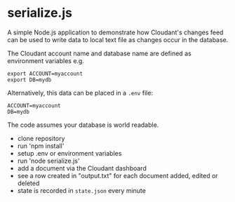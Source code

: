 # serialize.js

A simple Node.js application to demonstrate how Cloudant's changes feed can be used to write data to local text file as changes occur in the database.

The Cloudant account name and database name are defined as environment variables e.g.

    export ACCOUNT=myaccount
    export DB=mydb

Alternatively, this data can be placed in a `.env` file:

    ACCOUNT=myaccount
    DB=mydb

The code assumes your database is world readable.
  
* clone repository
* run 'npm install'
* setup .env or environment variables
* run 'node serialize.js'
* add a document via the Cloudant dashboard
* see a row created in "output.txt" for each document added, edited or deleted
* state is recorded in `state.json` every minute
